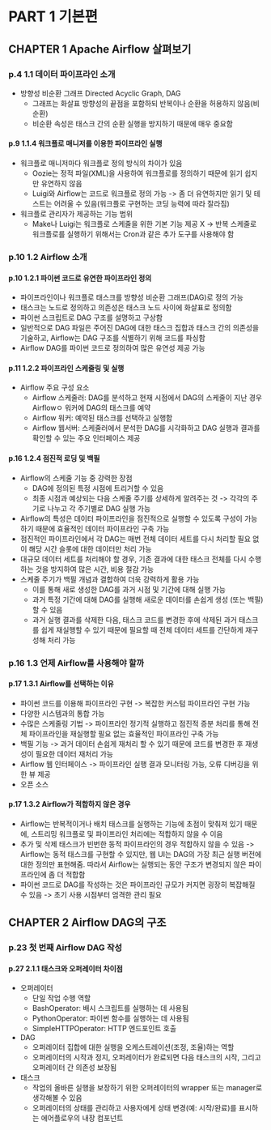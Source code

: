 # PART 1 기본편

## CHAPTER 1 Apache Airflow 살펴보기
### p.4 1.1 데이터 파이프라인 소개
- 방향성 비순환 그래프 Directed Acyclic Graph, DAG
  - 그래프는 화살표 방향성의 끝점을 포함하되 반복이나 순환을 허용하지 않음(비순환)
  - 비순환 속성은 태스크 간의 순환 실행을 방지하기 때문에 매우 중요함

#### p.9 1.1.4 워크플로 매니저를 이용한 파이프라인 실행
- 워크플로 매니저마다 워크플로 정의 방식의 차이가 있음
  - Oozie는 정적 파일(XML)을 사용하여 워크플로를 정의하기 때문에 읽기 쉽지만 유연하지 않음
  - Luigi와 Airflow는 코드로 워크플로 정의 가능 -> 좀 더 유연하지만 읽기 및 테스트는 어려울 수 있음(워크플로 구현하는 코딩 능력에 따라 잘라짐)
- 워크플로 관리자가 제공하는 기능 범위
  - Make나 Luigi는 워크플로 스케줄을 위한 기본 기능 제공 X -> 반복 스케줄로 워크플로를 실행하기 위해서는 Cron과 같은 추가 도구를 사용해야 함

### p.10 1.2 Airflow 소개
#### p.10 1.2.1 파이썬 코드로 유연한 파이프라인 정의
- 파이프라인이나 워크플로 태스크를 방향성 비순환 그래프(DAG)로 정의 가능
- 태스크는 노드로 정의하고 의존성은 태스크 노드 사이에 화살표로 정의함
- 파이썬 스크립트로 DAG 구조를 설명하고 구상함
- 일반적으로 DAG 파일은 주어진 DAG에 대한 태스크 집합과 태스크 간의 의존성을 기술하고, Airflow는 DAG 구조를 식별하기 위해 코드를 파싱함
- Airflow DAG를 파이썬 코드로 정의하여 많은 유연성 제공 가능

#### p.11 1.2.2 파이프라인 스케줄링 및 실행
- Airflow 주요 구성 요소
  - Airflow 스케줄러: DAG를 분석하고 현재 시점에서 DAG의 스케줄이 지난 경우 Airflowㅇ 워커에 DAG의 태스크를 예약
  - Airflow 워커: 예약된 태스크를 선택하고 실행함
  - Airflow 웹서버: 스케줄러에서 분석한 DAG를 시각화하고 DAG 실행과 결과를 확인할 수 있는 주요 인터페이스 제공

#### p.16 1.2.4 점진적 로딩 및 백필
- Airflow의 스케줄 기능 중 강력한 장점
  - DAG에 정의된 특정 시점에 트리거할 수 있음
  - 최종 시점과 예상되는 다음 스케줄 주기를 상세하게 알려주는 것 -> 각각의 주기로 나누고 각 주기별로 DAG 실행 가능
- Airflow의 특성은 데이터 파이프라인을 점진적으로 실행할 수 있도록 구성이 가능하기 때문에 효율적인 데이터 파이프라인 구축 가능
- 점진적인 파이프라인에서 각 DAG는 매번 전체 데이터 세트를 다시 처리할 필요 없이 해당 시간 슬롯에 대한 데이터만 처리 가능
- 대규모 데이터 세트를 처리해야 할 경우, 기존 결과에 대한 태스크 전체를 다시 수행하는 것을 방지하여 많은 시간, 비용 절감 가능
- 스케줄 주기가 백필 개념과 결합하여 더욱 강력하게 활용 가능
  - 이를 통해 새로 생성한 DAG를 과거 시점 및 기간에 대해 실행 가능
  - 과거 특정 기간에 대해 DAG를 실행해 새로운 데이터를 손쉽게 생성 (또는 백필)할 수 있음
  - 과거 실행 결과를 삭제한 다음, 태스크 코드를 변경한 후에 삭제된 과거 태스크를 쉽게 재실행할 수 있기 때문에 필요할 때 전체 데이터 세트를 간단하게 재구성해 처리 가능

### p.16 1.3 언제 Airflow를 사용해야 할까
#### p.17 1.3.1 Airflow를 선택하는 이유
- 파이썬 코드를 이용해 파이프라인 구현 -> 복잡한 커스텀 파이프라인 구현 가능
- 다양한 시스템과의 통합 가능
- 수많은 스케줄링 기법 -> 파이프라인 정기적 실행하고 점진적 증분 처리를 통해 전체 파이프라인을 재실행할 필요 없는 효율적인 파이프라인 구축 가능
- 백필 기능 -> 과거 데이터 손쉽게 재처리 할 수 있기 때문에 코드를 변경한 후 재생성이 필요한 데이터 재처리 가능
- Airflow 웹 인터페이스 -> 파이프라인 실행 결과 모니터링 가능, 오류 디버깅을 위한 뷰 제공
- 오픈 소스

#### p.17 1.3.2 Airflow가 적합하지 않은 경우
- Airflow는 반복적이거나 배치 태스크를 실행하는 기능에 초점이 맞춰져 있기 때문에, 스트리밍 워크플로 및 파이프라인 처리에는 적합하지 않을 수 이음
- 추가 및 삭제 태스크가 빈번한 동적 파이프라인의 경우 적합하지 않을 수 있음 -> Airflow는 동적 태스크를 구현할 수 있지만, 웹 UI는 DAG의 가장 최근 실행 버전에 대한 정의만 표현해줌. 따라서 Airflow는 실행되는 동안 구조가 변경되지 않은 파이프라인에 좀 더 적합함
- 파이썬 코드로 DAG를 작성하는 것은 파이프라인 규모가 커지면 굉장히 복잡해질 수 있음 -> 초기 사용 시점부터 엄격한 관리 필요


## CHAPTER 2 Airflow DAG의 구조
### p.23 첫 번째 Airflow DAG 작성
#### p.27 2.1.1 태스크와 오퍼레이터 차이점 
- 오퍼레이터
  - 단일 작업 수행 역할
  - BashOperator: 배시 스크립트를 실행하는 데 사용됨
  - PythonOperator: 파이썬 함수를 실행하는 데 사용됨
  - SimpleHTTPOperator: HTTP 엔드포인트 호출
- DAG
  - 오퍼레이터 집합에 대한 실행을 오케스트레이션(조정, 조율)하는 역할
  - 오퍼레이터의 시작과 정지, 오퍼레이터가 완료되면 다음 태스크의 시작, 그리고 오퍼레이터 간 의존성 보장됨
- 태스크
  - 작업의 올바른 실행을 보장하기 위한 오퍼레이터의 wrapper 또는 manager로 생각해볼 수 있음
  - 오퍼레이터의 상태를 관리하고 사용자에게 상태 변경(예: 시작/완료)를 표시하는 에어플로우의 내장 컴포넌트